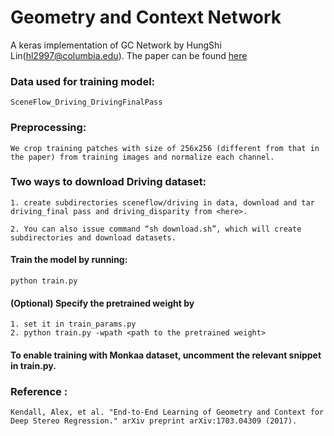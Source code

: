 # Geometry and Context Network

A keras implementation of GC Network by HungShi Lin(hl2997@columbia.edu). The paper can be found [here](https://arxiv.org/abs/1703.04309)

### Data used for training model: 
    SceneFlow_Driving_DrivingFinalPass

### Preprocessing:
    We crop training patches with size of 256x256 (different from that in the paper) from training images and normalize each channel.

### Two ways to download Driving dataset: 
    1. create subdirectories sceneflow/driving in data, download and tar driving_final pass and driving_disparity from <here>. 
    
    2. You can also issue command “sh download.sh”, which will create subdirectories and download datasets.

#### Train the model by running:
    python train.py
 
#### (Optional) Specify the pretrained weight by
    1. set it in train_params.py
    2. python train.py -wpath <path to the pretrained weight>

#### To enable training with Monkaa dataset, uncomment the relevant snippet in train.py.

### Reference :
    Kendall, Alex, et al. "End-to-End Learning of Geometry and Context for Deep Stereo Regression." arXiv preprint arXiv:1703.04309 (2017).
